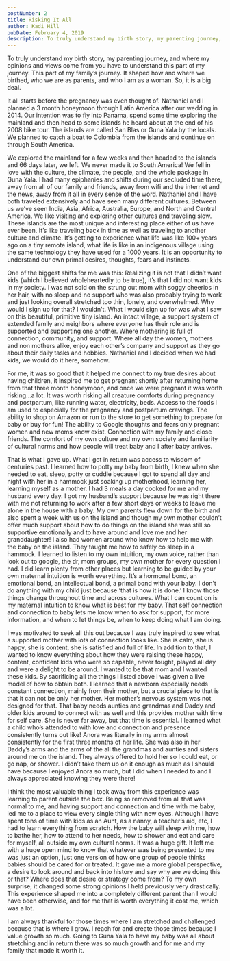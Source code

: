 ```yaml
---
postNumber: 2
title: Risking It All
author: Kadi Hill
pubDate: February 4, 2019
description: To truly understand my birth story, my parenting journey, and where my opinions and views come from you have to understand this part of my journey.
---
```


To truly understand my birth story, my parenting journey, and where my opinions and views come from you have to understand this part of my journey. This part of my family’s journey. It shaped how and where we birthed, who we are as parents, and who I am as a woman. So, it is a big deal.


It all starts before the pregnancy was even thought of. Nathaniel and I planned a 3 month honeymoon through Latin America after our wedding in 2014. Our intention was to fly into Panama, spend some time exploring the mainland and then head to some islands he heard about at the end of his 2008 bike tour. The islands are called San Blas or Guna Yala by the locals. We planned to catch a boat to Colombia from the islands and continue on through South America.


We explored the mainland for a few weeks and then headed to the islands and 66 days later, we left. We never made it to South America! We fell in love with the culture, the climate, the people, and the whole package in Guna Yala. I had many epiphanies and shifts during our secluded time there, away from all of our family and friends, away from wifi and the internet and the news, away from it all in every sense of the word. Nathaniel and I have both traveled extensively and have seen many different cultures. Between us we’ve seen India, Asia, Africa, Australia, Europe, and North and Central America. We like visiting and exploring other cultures and traveling slow. These islands are the most unique and interesting place either of us have ever been. It’s like traveling back in time as well as traveling to another culture and climate. It’s getting to experience what life was like 100+ years ago on a tiny remote island, what life is like in an indigenous village using the same technology they have used for a 1000 years. It is an opportunity to understand our own primal desires, thoughts, fears and instincts.


One of the biggest shifts for me was this: Realizing it is not that I didn’t want kids (which I believed wholeheartedly to be true), it’s that I did not want kids in my society. I was not sold on the strung out mom with soggy cheerios in her hair, with no sleep and no support who was also probably trying to work and just looking overall stretched too thin, lonely, and overwhelmed. Why would I sign up for that? I wouldn't.  What I would sign up for was what I saw on this beautiful, primitive tiny island. An intact village, a support system of extended family and neighbors where everyone has their role and is supported and supporting one another. Where mothering is full of connection, community, and support. Where all day the women, mothers and non mothers alike, enjoy each other’s company and support as they go about their daily tasks and hobbies. Nathaniel and I decided when we had kids, we would do it here, somehow.


For me, it was so good that it helped me connect to my true desires about having children, it inspired me to get pregnant shortly after returning home from that three month honeymoon, and once we were pregnant it was worth risking...a lot. It was worth risking all creature comforts during pregnancy and postpartum, like running water, electricity, beds. Access to the foods I am used to especially for the pregnancy and postpartum cravings. The ability to shop on Amazon or run to the store to get something to prepare for baby or buy for fun! The ability to Google thoughts and fears only pregnant women and new moms know exist. Connection with my family and close friends. The comfort of my own culture and my own society and familiarity of cultural norms and how people will treat baby and I after baby arrives.


That is what I gave up. What I got in return was access to wisdom of centuries past. I learned how to potty my baby from birth, I knew when she needed to eat, sleep, potty or cuddle because I got to spend all day and night with her in a hammock just soaking up motherhood, learning her, learning myself as a mother.  I had 3 meals a day cooked for me and my husband every day. I got my husband’s support because he was right there with me not returning to work after a few short days or weeks to leave me alone in the house with a baby. My own parents flew down for the birth and also spent a week with us on the island and though my own mother couldn’t offer much support about how to do things on the island she was still so supportive emotionally and to have around and love me and her granddaughter!  I also had women around who know how to help me with the baby on the island. They taught me how to safely co sleep in a hammock. I learned to listen to my own intuition, my own voice, rather than look out to google, the dr, mom groups, my own mother for every question I had. I did learn plenty from other places but learning to be guided by your own maternal intuition is worth everything. It’s a hormonal bond, an emotional bond, an intellectual bond, a primal bond with your baby. I don’t do anything with my child just because ‘that is how it is done.’ I know those things change throughout time and across cultures. What I can count on is my maternal intuition to know what is best for my baby. That self connection and connection to baby lets me know when to ask for support, for more information, and when to let things be, when to keep doing what I am doing.


I was motivated to seek all this out because I was truly inspired to see what a supported mother with lots of connection looks like. She is calm, she is happy, she is content, she is satisfied and full of life. In addition to that, I wanted to know everything about how they were raising these happy, content, confident kids who were so capable, never fought, played all day and were a delight to be around. I wanted to be that mom and I wanted these kids. By sacrificing all the things I listed above I was given a live model of how to obtain both. I learned that a newborn especially needs constant connection, mainly from their mother, but a crucial piece to that is that it can not be only her mother. Her mother’s nervous system was not designed for that. That baby needs aunties and grandmas and Daddy and older kids around to connect with as well and this provides mother with time for self care. She is never far away, but that time is essential. I learned what a child who’s attended to with love and connection and presence consistently turns out like! Anora was literally in my arms almost consistently for the first three months of her life. She was also in her Daddy’s arms and the arms of the all the grandmas and aunties and sisters around me on the island. They always offered to hold her so I could eat, or go nap, or shower. I didn’t take them up on it enough as much as I should have because I enjoyed Anora so much, but I did when I needed to and I always appreciated knowing they were there!


I think the most valuable thing I took away from this experience was learning to parent outside the box. Being so removed from all that was normal to me, and having support and connection and time with me baby, led me to a place to view every single thing with new eyes. Although I have spent tons of time with kids as an Aunt, as a nanny, a teacher’s aid, etc, I had to learn everything from scratch. How the baby will sleep with me, how to bathe her, how to attend to her needs, how to shower and eat and care for myself, all outside my own cultural norms. It was a huge gift. It left me with a huge open mind to know that whatever was being presented to me was just an option, just one version of how one group of people thinks babies should be cared for or treated. It gave me a more global perspective, a desire to look around and back into history and say why are we doing this or that? Where does that desire or strategy come from? To my own surprise, it changed some strong opinions I held previously very drastically. This experience shaped me into a completely different parent than I would have been otherwise, and for me that is worth everything it cost me, which was a lot.


I am always thankful for those times where I am stretched and challenged because that is where I grow. I reach for and create those times because I value growth so much. Going to Guna Yala to have my baby was all about stretching and in return there was so much growth and for me and my family that made it worth it.

